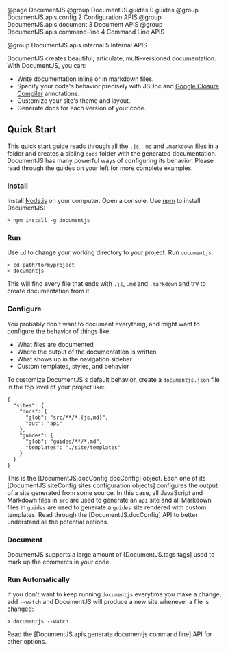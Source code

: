 @page DocumentJS
@group DocumentJS.guides 0 guides
@group DocumentJS.apis.config 2 Configuration APIS
@group DocumentJS.apis.document 3 Document APIS
@group DocumentJS.apis.command-line 4 Command Line APIS

@group DocumentJS.apis.internal 5 Internal APIS

DocumentJS creates beautiful, articulate, multi-versioned documentation. With DocumentJS, you can:

 - Write documentation inline or in markdown files. 
 - Specify your code's behavior precisely with JSDoc
   and [Google Closure Compiler](https://developers.google.com/closure/compiler/docs/js-for-compiler) 
   annotations.
 - Customize your site's theme and layout.
 - Generate docs for each version of your code.

## Quick Start

This quick start guide reads through all the `.js`, `.md` and `.markdown` files
in a folder and creates a sibling `docs` folder with the 
generated documentation. DocumentJS has many powerful ways of 
configuring its behavior.  Please read through the
guides on your left for more complete examples.

### Install

Install [Node.js](http://nodejs.org/) on your 
computer. Open a console. Use [npm](https://www.npmjs.org/) to 
install DocumentJS:

    > npm install -g documentjs

### Run

Use `cd` to change your working directory to your project. Run
`documentjs`:

    > cd path/to/myproject
    > documentjs

This will find every file that ends with `.js`, `.md` and `.markdown` and
try to create documentation from it. 

### Configure

You probably don't want to document everything, and 
might want to configure the behavior of things like:

 - What files are documented
 - Where the output of the documentation is written
 - What shows up in the navigation sidebar
 - Custom templates, styles, and behavior

To customize DocumentJS's default behavior, create a `documentjs.json`
file in the top level of your project like:

    {
      "sites": {
        "docs": {
          "glob": "src/**/*.{js,md}",
          "out": "api"
        },
        "guides": {
          "glob": "guides/**/*.md",
          "templates": "./site/templates"
        }
      }
    }

This is the [DocumentJS.docConfig docConfig] object.  Each one of 
its [DocumentJS.siteConfig sites configuration objects]
configures the output of a site generated from some source.  In this case, all
JavaScript and Markdown files in `src` are used to generate an `api` site and
all Markdown files in `guides` are used to generate a `guides` 
site rendered with custom templates. Read through the [DocumentJS.docConfig] API to better 
understand all the potential options.

### Document

DocumentJS supports a large amount of [DocumentJS.tags tags] used to mark up the
comments in your code.

### Run Automatically

If you don't want to keep running `documentjs` everytime you make a change,
add `--watch` and DocumentJS will produce a new site whenever a file is changed:

    > documentjs --watch

Read the [DocumentJS.apis.generate.documentjs command line] API for other options.
